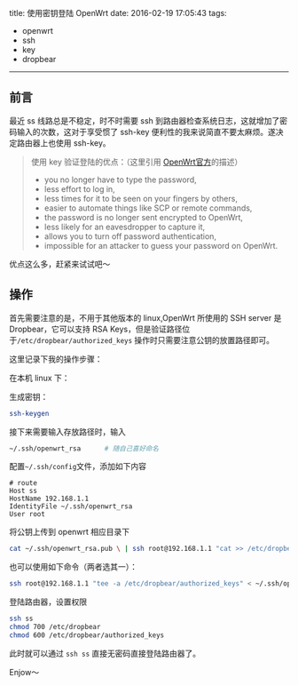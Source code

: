 title: 使用密钥登陆 OpenWrt
date: 2016-02-19 17:05:43
tags:
- openwrt
- ssh
- key
- dropbear
---

## 前言

最近 ss 线路总是不稳定，时不时需要 ssh 到路由器检查系统日志，这就增加了密码输入的次数，这对于享受惯了 ssh-key 便利性的我来说简直不要太麻烦。遂决定路由器上也使用 ssh-key。

> 使用 key 验证登陆的优点：（这里引用 [OpenWrt官方](https://wiki.openwrt.org/oldwiki/dropbearpublickeyauthenticationhowto)的描述）
> + you no longer have to type the password,
> + less effort to log in,
> + less times for it to be seen on your fingers by others,
> + easier to automate things like SCP or remote commands,
> + the password is no longer sent encrypted to OpenWrt,
> + less likely for an eavesdropper to capture it,
> + allows you to turn off password authentication,
> + impossible for an attacker to guess your password on OpenWrt.

优点这么多，赶紧来试试吧～

<!--more-->

## 操作

首先需要注意的是，不用于其他版本的 linux,OpenWrt 所使用的 SSH server 是 Dropbear，它可以支持 RSA Keys，但是验证路径位于`/etc/dropbear/authorized_keys` 操作时只需要注意公钥的放置路径即可。

这里记录下我的操作步骤：

在本机 linux 下：

生成密钥：
```bash
ssh-keygen
```
接下来需要输入存放路径时，输入
```bash
~/.ssh/openwrt_rsa		# 随自己喜好命名
```
配置`~/.ssh/config`文件，添加如下内容
```config
# route
Host ss
HostName 192.168.1.1
IdentityFile ~/.ssh/openwrt_rsa
User root
```
将公钥上传到 openwrt 相应目录下
```bash
cat ~/.ssh/openwrt_rsa.pub \ | ssh root@192.168.1.1 "cat >> /etc/dropbear/authorized_keys"
```
也可以使用如下命令（两者选其一）：
```bash
ssh root@192.168.1.1 "tee -a /etc/dropbear/authorized_keys" < ~/.ssh/openwrt_rsa.pub
```
登陆路由器，设置权限
```bash
ssh ss
chmod 700 /etc/dropbear
chmod 600 /etc/dropbear/authorized_keys
```
此时就可以通过 `ssh ss` 直接无密码直接登陆路由器了。

Enjow～



